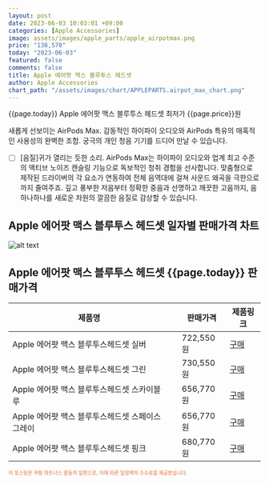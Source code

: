 ```yaml
---
layout: post
date: 2023-06-03 10:03:01 +09:00
categories: [Apple Accessories]
image: assets/images/apple_parts/apple_airpotmax.png
price: "138,570"
today: "2023-06-03"
featured: false
comments: false
title: Apple 에어팟 맥스 블루투스 헤드셋
author: Apple Accessories
chart_path: "/assets/images/chart/APPLEPARTS.airpot_max_chart.png"
---
```


{{page.today}} Apple 에어팟 맥스 블루투스 헤드셋 최저가 {{page.price}}원

새롭게 선보이는 AirPods Max. 감동적인 하이파이 오디오와 AirPods 특유의 매혹적인 사용성의 완벽한 조합. 궁극의 개인 청음 기기를 드디어 만날 수 있습니다.

- [ ] [음질]귀가 열리는 듯한 소리.
AirPods Max는 하이파이 오디오와 업계 최고 수준의 액티브 노이즈 캔슬링 기능으로 독보적인 청취 경험을 선사합니다. 맞춤형으로 제작된 드라이버의 각 요소가 연동하여 전체 음역대에 걸쳐 사운드 왜곡을 극한으로까지 줄여주죠. 깊고 풍부한 저음부터 정확한 중음과 선명하고 깨끗한 고음까지, 음 하나하나를 새로운 차원의 깔끔한 음질로 감상할 수 있습니다.

## Apple 에어팟 맥스 블루투스 헤드셋 일자별 판매가격 차트
![alt text]({{page.chart_path}} "Apple 에어팟 맥스 블루투스 헤드셋 판매가격 차트")

## Apple 에어팟 맥스 블루투스 헤드셋 {{page.today}} 판매가격
<main>
<table id="rwd-table-large">
  <thead>
    <tr>
      <th>제품명</th>
      <th></th>
      <th>판매가격</th>
      <th>제품링크</th>
    </tr>
  </thead>
  <tbody><tr>
        <td>Apple 에어팟 맥스 블루투스헤드셋 실버</td>
        <td></td>
        <td>722,550원</td>
        <td><a href='https://link.coupang.com/a/SG9Bv' target='_blank'>구매</a></td>
        </tr><tr>
        <td>Apple 에어팟 맥스 블루투스헤드셋 그린</td>
        <td></td>
        <td>730,550원</td>
        <td><a href='https://link.coupang.com/a/SG9DB' target='_blank'>구매</a></td>
        </tr><tr>
        <td>Apple 에어팟 맥스 블루투스헤드셋 스카이블루</td>
        <td></td>
        <td>656,770원</td>
        <td><a href='https://link.coupang.com/a/SG9Fk' target='_blank'>구매</a></td>
        </tr><tr>
        <td>Apple 에어팟 맥스 블루투스헤드셋 스페이스그레이</td>
        <td></td>
        <td>656,770원</td>
        <td><a href='https://link.coupang.com/a/SG9G0' target='_blank'>구매</a></td>
        </tr><tr>
        <td>Apple 에어팟 맥스 블루투스헤드셋 핑크</td>
        <td></td>
        <td>680,770원</td>
        <td><a href='https://link.coupang.com/a/SG9JL' target='_blank'>구매</a></td>
        </tr></tbody>
</table>

</main>
<div style="color:#e56a2c;font-size: 0.7em;" >
이 포스팅은 쿠팡 파트너스 활동의 일환으로, 이에 따른 일정액의 수수료를 제공받습니다.
</div>

